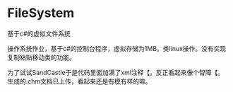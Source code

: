 # FileSystem
基于c#的虚拟文件系统

操作系统作业，基于c#的控制台程序，虚拟存储为1MB。类linux操作。没有实现复制粘贴移动类的功能。

为了试试SandCastle于是代码里面加满了xml注释【。反正看起来像个智障【。生成的.chm文档已上传，看起来还是有模有样的嘛。
